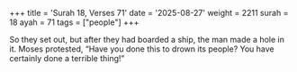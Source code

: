 +++
title = 'Surah 18, Verses 71'
date = '2025-08-27'
weight = 2211
surah = 18
ayah = 71
tags = ["people"]
+++

So they set out, but after they had boarded a ship, the man made a hole in it. Moses protested, “Have you done this to drown its people? You have certainly done a terrible thing!”